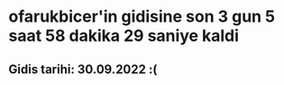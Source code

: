 # ofarukbicer'in gidisine son 3 gun 5 saat 58 dakika 29 saniye kaldi

## Gidis tarihi: 30.09.2022 :(